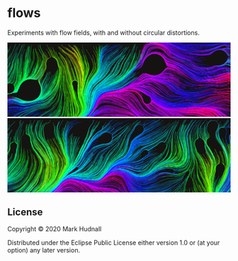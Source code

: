# flows

Experiments with flow fields, with and without circular distortions.

![](generated/background-6.png)
![](generated/background-8.png)

## License

Copyright © 2020 Mark Hudnall

Distributed under the Eclipse Public License either version 1.0 or (at
your option) any later version.
